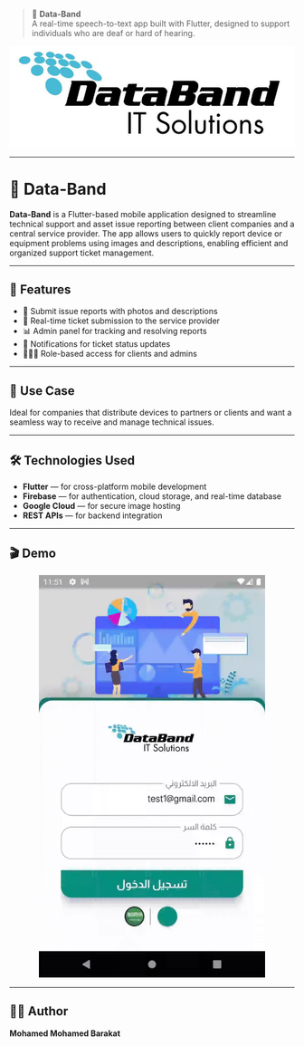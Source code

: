 > 📱 **Data-Band**  
> A real-time speech-to-text app built with Flutter, designed to support individuals who are deaf or hard of hearing.

![Banner](images/Logo.jpg)

---
# 📱 Data-Band

**Data-Band** is a Flutter-based mobile application designed to streamline technical support and asset issue reporting between client companies and a central service provider. The app allows users to quickly report device or equipment problems using images and descriptions, enabling efficient and organized support ticket management.

---

## 🚀 Features

- 📸 Submit issue reports with photos and descriptions  
- 📨 Real-time ticket submission to the service provider  
- 📊 Admin panel for tracking and resolving reports  
- 🔔 Notifications for ticket status updates  
- 🧑‍🤝‍🧑 Role-based access for clients and admins

---

## 🎯 Use Case

Ideal for companies that distribute devices to partners or clients and want a seamless way to receive and manage technical issues.

---

## 🛠️ Technologies Used

- **Flutter** — for cross-platform mobile development  
- **Firebase** — for authentication, cloud storage, and real-time database  
- **Google Cloud** — for secure image hosting  
- **REST APIs** — for backend integration

---

## 🎬 Demo

<p align="center">
  <img src="images/OverView.gif" width="400" alt="App Demo"/>
</p>


---
## 🧑‍💻 Author

**Mohamed Mohamed Barakat**  


